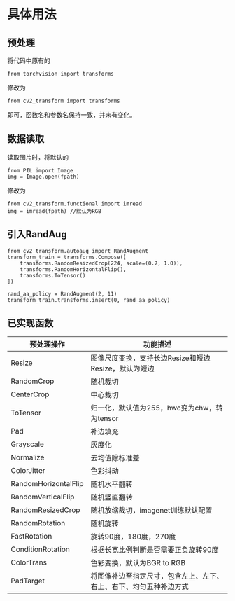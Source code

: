 具体用法
====

预处理
----
将代码中原有的
```
from torchvision import transforms
```
修改为
```
from cv2_transform import transforms
```
即可，函数名和参数名保持一致，并未有变化。

数据读取
----
读取图片时，将默认的
```
from PIL import Image  
img = Image.open(fpath)
```
修改为
```
from cv2_transform.functional import imread
img = imread(fpath) //默认为RGB
```

引入RandAug
----
```
from cv2_transform.autoaug import RandAugment
transform_train = transforms.Compose([
    transforms.RandomResizedCrop(224, scale=(0.7, 1.0)),
    transforms.RandomHorizontalFlip(),
    transforms.ToTensor()
])

rand_aa_policy = RandAugment(2, 11)
transform_train.transforms.insert(0, rand_aa_policy)
```

已实现函数
----
|  预处理操作   | 功能描述  |
|  ----  | ----  |
| Resize  | 图像尺度变换，支持长边Resize和短边Resize，默认为短边 |
| RandomCrop | 随机裁切 |
| CenterCrop | 中心裁切 |
| ToTensor | 归一化，默认值为255，hwc变为chw，转为tensor |
| Pad | 补边填充 |
| Grayscale | 灰度化 |
| Normalize | 去均值除标准差 |
| ColorJitter | 色彩抖动 |
| RandomHorizontalFlip | 随机水平翻转 |
| RandomVerticalFlip | 随机竖直翻转 |
| RandomResizedCrop | 随机放缩裁切，imagenet训练默认配置 |
| RandomRotation | 随机旋转 |
| FastRotation | 旋转90度，180度，270度 |
| ConditionRotation | 根据长宽比例判断是否需要正负旋转90度 |
| ColorTrans | 色彩变换，默认为BGR to RGB |
| PadTarget | 将图像补边至指定尺寸，包含左上、左下、右上、右下、均匀五种补边方式
